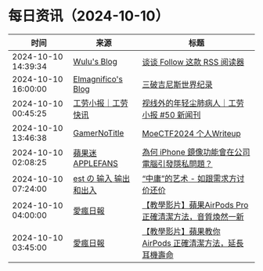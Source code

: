 ﻿# 每日资讯（2024-10-10）

|时间|来源|标题|
|---|---|---|
|2024-10-10 14:39:34|[Wulu's Blog](https://wulu.zone/feed/post.xml)|[谈谈 Follow 这款 RSS 阅读器](https://wulu.zone/posts/follow)|
|2024-10-10 16:00:00|[Elmagnifico's Blog](http://elmagnifico.tech/feed.xml)|[三破吉尼斯世界纪录](https://elmagnifico.tech/2024/10/11/UAVC-GuinnessWorldRecords3/)|
|2024-10-10 00:45:25|[工劳小报｜工劳快讯](https://newsletter.laborinfocn.com/rss)|[视线外的年轻尘肺病人｜工劳小报 #50 新闻刊](https://feed.laborinfocn7.com/issue50-news/)|
|2024-10-10 13:46:38|[GamerNoTitle](https://bili33.top/atom.xml)|[MoeCTF2024 个人Writeup](https://bili33.top/posts/MoeCTF2024-Writeup/)|
|2024-10-10 02:08:25|[蘋果迷 APPLEFANS](https://applefans.today/feed/)|[為何 iPhone 鏡像功能會在公司電腦引發隱私問題？](https://applefans.today/2024-10-why-not-use-iphone-mirroring-corporate-mac/)|
|2024-10-10 07:24:00|[est の 输入 输出和出入](https://blog.est.im/rss)|[“中庸”的艺术 - 如跟需求方讨价还价](https://blog.est.im/2024/stdin-15)|
|2024-10-10 04:00:00|[愛瘋日報](http://www.iphonetaiwan.org/feeds/posts/default)|[【教學影片】蘋果AirPods Pro正確清潔方法，音質煥然一新](https://www.iphonetaiwan.org/2024/10/how-to-clean-airpods-pro-mesh.html)|
|2024-10-10 03:45:00|[愛瘋日報](http://www.iphonetaiwan.org/feeds/posts/default)|[【教學影片】蘋果教你 AirPods 正確清潔方法，延長耳機壽命](https://www.iphonetaiwan.org/2024/10/how-to-clean-airpods-mesh.html)|
